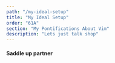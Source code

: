 ```yaml
---
path: "/my-ideal-setup"
title: "My Ideal Setup"
order: "61A"
section: "My Pontifications About Vim"
description: "Lets just talk shop"
---
```


#### Saddle up partner

